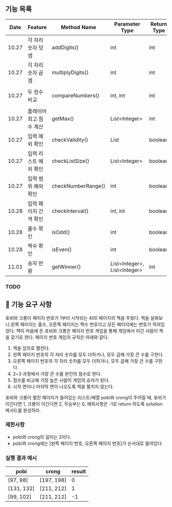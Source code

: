 ## 기능 목록
| Date  | Feature       | Method Name        | Parameter Type    | Return Type | Progress                 |
|-------|---------------|--------------------|-------------------|-------------|--------------------------|
| 10.27 | 각 자리 숫자 덧셈    | addDigits()        | int               | int         | committed                |
| 10.27 | 각 자리 숫자 곱셈    | multiplyDigits()   | int               | int         | committed                |
| 10.27 | 두 정수 비교       | compareNumbers()   | int, int          | int         | replaced with Math.max() |
| 10.27 | 플레이어 최고 점수 계산 | getMax()           | List\<Integer\>   | int         | committed                |
| 10.27 | 입력 예외 확인      | checkValidity()    | List<Integer>     | boolean     | committed                |
| 10.27 | 입력 리스트 예외 확인  | checkListSize()    | List\<Integer\>   | boolean     | committed                |
| 10.27 | 입력 범위 예외 확인   | checkNumberRange() | int               | boolean     | committed                |
| 10.28 | 입력 페이지 간격 확인  | checkInterval()    | int, int          | boolean     | committed                |
| 10.28 | 홀수 확인         | isOdd()            | int               | boolean     | committed                |
| 10.28 | 짝수 확인         | isEven()           | int               | boolean     | committed                |
| 11.01 | 승자 반환         | getWinner()        | List\<Integer\>, List\<Integer\> | int         |  committed  |

### TODO


## 🚀 기능 요구 사항

포비와 크롱이 페이지 번호가 1부터 시작되는 400 페이지의 책을 주웠다. 책을 살펴보니 왼쪽 페이지는 홀수, 오른쪽 페이지는 짝수 번호이고 모든 페이지에는 번호가 적혀있었다. 책이 마음에 든 포비와 크롱은 페이지 번호 게임을 통해 게임에서 이긴 사람이 책을 갖기로 한다. 페이지 번호 게임의 규칙은 아래와 같다.

1. 책을 임의로 펼친다.
2. 왼쪽 페이지 번호의 각 자리 숫자를 모두 더하거나, 모두 곱해 가장 큰 수를 구한다.
3. 오른쪽 페이지 번호의 각 자리 숫자를 모두 더하거나, 모두 곱해 가장 큰 수를 구한다.
4. 2~3 과정에서 가장 큰 수를 본인의 점수로 한다.
5. 점수를 비교해 가장 높은 사람이 게임의 승자가 된다.
6. 시작 면이나 마지막 면이 나오도록 책을 펼치지 않는다.

포비와 크롱이 펼친 페이지가 들어있는 리스트/배열 pobi와 crong이 주어질 때, 포비가 이긴다면 1, 크롱이 이긴다면 2, 무승부는 0, 예외사항은 -1로 return 하도록 solution 메서드를 완성하라.

### 제한사항

- pobi와 crong의 길이는 2이다.
- pobi와 crong에는 [왼쪽 페이지 번호, 오른쪽 페이지 번호]가 순서대로 들어있다.

### 실행 결과 예시

| pobi | crong | result |
| --- | --- | --- |
| [97, 98] | [197, 198] | 0 |
| [131, 132] | [211, 212] | 1 |
| [99, 102] | [211, 212] | -1 |



